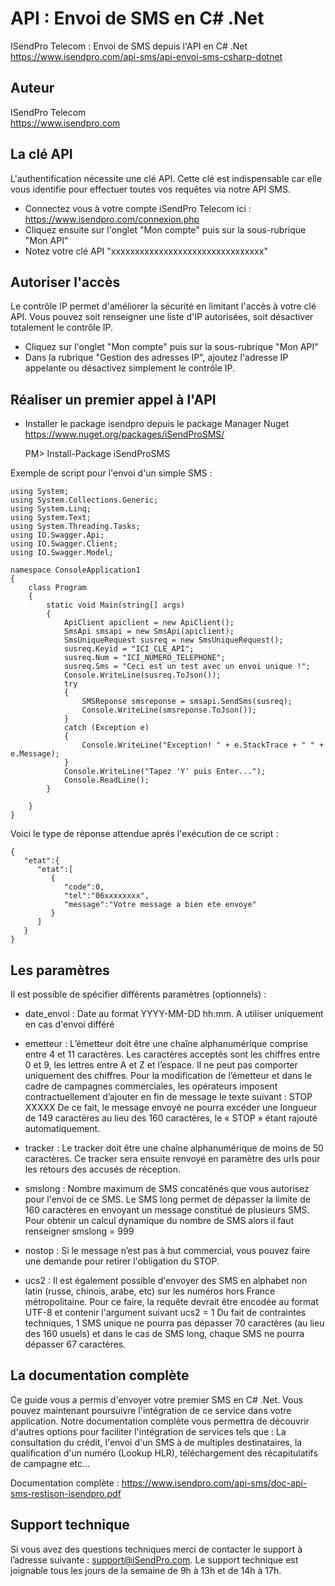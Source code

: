 # API : Envoi de SMS en C# .Net
ISendPro Telecom : Envoi de SMS depuis l'API en C# .Net<br />
https://www.isendpro.com/api-sms/api-envoi-sms-csharp-dotnet

## Auteur
ISendPro Telecom<br />
https://www.isendpro.com


## La clé API

L'authentification nécessite une clé API. Cette clé est indispensable car elle vous identifie pour effectuer toutes vos requêtes via notre API SMS.
- Connectez vous à votre compte iSendPro Telecom ici : https://www.isendpro.com/connexion.php
- Cliquez ensuite sur l'onglet "Mon compte" puis sur la sous-rubrique "Mon API"
- Notez votre clé API "xxxxxxxxxxxxxxxxxxxxxxxxxxxxxxxx"

## Autoriser l'accès

Le contrôle IP permet d'améliorer la sécurité en limitant l'accès à votre clé API. Vous pouvez soit renseigner une liste d'IP autorisées, soit désactiver totalement le contrôle IP.

- Cliquez sur l'onglet "Mon compte" puis sur la sous-rubrique "Mon API"
- Dans la rubrique "Gestion des adresses IP", ajoutez l'adresse IP appelante ou désactivez simplement le contrôle IP.

## Réaliser un premier appel à l'API

- Installer le package isendpro depuis le package Manager Nuget<br />
https://www.nuget.org/packages/iSendProSMS/

    PM> Install-Package iSendProSMS
    

Exemple de script pour l'envoi d'un simple SMS :

    using System;
    using System.Collections.Generic;
    using System.Linq;
    using System.Text;
    using System.Threading.Tasks;
    using IO.Swagger.Api;
    using IO.Swagger.Client;
    using IO.Swagger.Model;
    
    namespace ConsoleApplication1
    {
        class Program
        {
            static void Main(string[] args)
            {
                ApiClient apiclient = new ApiClient();
                SmsApi smsapi = new SmsApi(apiclient);
                SmsUniqueRequest susreq = new SmsUniqueRequest();
                susreq.Keyid = "ICI_CLE_API";
                susreq.Num = "ICI_NUMERO_TELEPHONE";
                susreq.Sms = "Ceci est un test avec un envoi unique !";
                Console.WriteLine(susreq.ToJson());
                try
                {
                    SMSReponse smsreponse = smsapi.SendSms(susreq);
                    Console.WriteLine(smsreponse.ToJson());
                }
                catch (Exception e)
                {
                    Console.WriteLine("Exception! " + e.StackTrace + " " + e.Message);
                }
                Console.WriteLine("Tapez 'Y' puis Enter...");
                Console.ReadLine();
            }
    
        }
    }

Voici le type de réponse attendue aprés l'exécution de ce script :

    {  
       "etat":{  
          "etat":[  
             {  
                "code":0,
                "tel":"06xxxxxxxx",
                "message":"Votre message a bien ete envoye"
             }
          ]
       }
    }

## Les paramètres

Il est possible de spécifier différents paramètres (optionnels) :

- date_envoi :	Date au format YYYY-MM-DD hh:mm. A utiliser uniquement en cas d'envoi différé

- emetteur :	L’émetteur doit être une chaîne alphanumérique comprise entre 4 et 11 caractères. Les caractères acceptés sont les chiffres entre 0 et 9, les lettres entre A et Z et l’espace. Il ne peut pas comporter uniquement des chiffres. Pour la modification de l’émetteur et dans le cadre de campagnes commerciales, les opérateurs imposent contractuellement d’ajouter en fin de message le texte suivant : STOP XXXXX De ce fait, le message envoyé ne pourra excéder une longueur de 149 caractères au lieu des 160 caractères, le « STOP » étant rajouté automatiquement.

- tracker	: Le tracker doit être une chaîne alphanumérique de moins de 50 caractères. Ce tracker sera ensuite renvoyé en paramètre des urls pour les retours des accusés de réception.

- smslong :	Nombre maximum de SMS concaténés que vous autorisez pour l'envoi de ce SMS. Le SMS long permet de dépasser la limite de 160 caractères en envoyant un message constitué de plusieurs SMS. Pour obtenir un calcul dynamique du nombre de SMS alors il faut renseigner smslong = 999

- nostop :	Si le message n’est pas à but commercial, vous pouvez faire une demande pour retirer l'obligation du STOP.

- ucs2 : Il est également possible d'envoyer des SMS en alphabet non latin (russe, chinois, arabe, etc) sur les numéros hors France métropolitaine. Pour ce faire, la requête devrait être encodée au format UTF-8 et contenir l'argument suivant ucs2 = 1 Du fait de contraintes techniques, 1 SMS unique ne pourra pas dépasser 70 caractères (au lieu des 160 usuels) et dans le cas de SMS long, chaque SMS ne pourra dépasser 67 caractères.

## La documentation complète

Ce guide vous a permis d'envoyer votre premier SMS en C# .Net. Vous pouvez maintenant poursuivre l'intégration de ce service dans votre application. Notre documentation complète vous permettra de découvrir d'autres options pour faciliter l'intégration de services tels que : La consultation du crédit, l'envoi d'un SMS à de multiples destinataires, la qualification d'un numéro (Lookup HLR), téléchargement des récapitulatifs de campagne etc...

Documentation complète : https://www.isendpro.com/api-sms/doc-api-sms-restjson-isendpro.pdf

## Support technique

Si vous avez des questions techniques merci de contacter le support à l’adresse suivante : support@iSendPro.com. Le support technique est joignable tous les jours de la semaine de 9h à 13h et de 14h à 17h.

